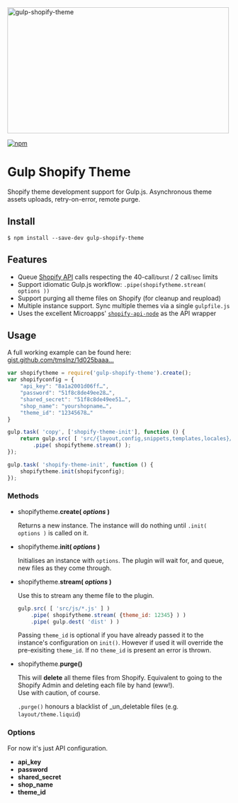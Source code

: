 <img src="//i.imgur.com/r7qsbrJ.png" alt="gulp-shopify-theme" width="500" height="284">

[![npm](https://img.shields.io/npm/v/gulp-shopify-theme.svg?maxAge=2592000?style=flat-square)](https://www.npmjs.com/package/gulp-shopify-theme)

# Gulp Shopify Theme

Shopify theme development support for Gulp.js. Asynchronous theme assets uploads, retry-on-error, remote purge.

## Install

```shell
$ npm install --save-dev gulp-shopify-theme
```

## Features

- Queue [Shopify API][sapi] calls respecting the 40-call<small>/burst</small> / 2 call<small>/sec</small> limits
- Support idiomatic Gulp.js workflow: `.pipe(shopifytheme.stream( options ))`
- Support purging all theme files on Shopify (for cleanup and reupload)
- Multiple instance support. Sync multiple themes via a single `gulpfile.js`
- Uses the excellent Microapps' [`shopify-api-node`](https://github.com/microapps/Shopify-api-node) as the API wrapper

## Usage	

A full working example can be found here: [gist.github.com/tmslnz/1d025baaa…](https://gist.github.com/tmslnz/1d025baaa7557a2d994032aa88fb61b3)

```js
var shopifytheme = require('gulp-shopify-theme').create();
var shopifyconfig = {
    "api_key": "8a1a2001d06ff…",
    "password": "51f8c8de49ee28…",
    "shared_secret": "51f8c8de49ee51…",
    "shop_name": "yourshopname…",
    "theme_id": "12345678…"
}

gulp.task( 'copy', ['shopify-theme-init'], function () {
    return gulp.src( [ 'src/{layout,config,snippets,templates,locales}/**/*.*' ] )
        .pipe( shopifytheme.stream() );
});

gulp.task( 'shopify-theme-init', function () {
    shopifytheme.init(shopifyconfig);
});
```

### Methods

- shopifytheme.**create( _options_ )**

	Returns a new instance. The instance will do nothing until `.init( options )` is called on it.
- shopifytheme.**init( _options_ )**

	Initialises an instance with `options`. The plugin will wait for, and queue, new files as they come through. 
- shopifytheme.**stream( _options_ )**

	Use this to stream any theme file to the plugin.

	```js
	gulp.src( [ 'src/js/*.js' ] )
        .pipe( shopifytheme.stream( {theme_id: 12345} ) )
        .pipe( gulp.dest( 'dist' ) )
	```

	Passing `theme_id` is optional if you have already passed it to the instance's configuration on `init()`. However if used it will override the pre-exisiting `theme_id`. If no `theme_id` is present an error is thrown.

- shopifytheme.**purge()**

	This will **delete** all theme files from Shopify. Equivalent to going to the Shopify Admin and deleting each file by hand (eww!).  
	Use with caution, of course.

	`.purge()` honours a blacklist of _un_deletable files (e.g. `layout/theme.liquid`)

### Options

For now it's just API configuration.

- **api_key**
- **password**
- **shared_secret**
- **shop_name**
- **theme_id**

[sapi]: https://help.shopify.com/api/reference/asset